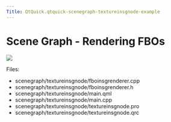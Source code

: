 ```yaml
---
Title: QtQuick.qtquick-scenegraph-textureinsgnode-example
---
```

        
Scene Graph - Rendering FBOs
============================

<span class="subtitle"></span>
<span id="details"></span>
![](https://developer.ubuntu.com/static/devportal_uploaded/3194d5e1-2a7c-4c12-83b7-38a1f4f75e64-api/apps/qml/sdk-15.04.3/qtquick-scenegraph-textureinsgnode-example/images/textureinsgnode-example.jpg)

Files:

-   scenegraph/textureinsgnode/fboinsgrenderer.cpp
-   scenegraph/textureinsgnode/fboinsgrenderer.h
-   scenegraph/textureinsgnode/main.qml
-   scenegraph/textureinsgnode/main.cpp
-   scenegraph/textureinsgnode/textureinsgnode.pro
-   scenegraph/textureinsgnode/textureinsgnode.qrc

